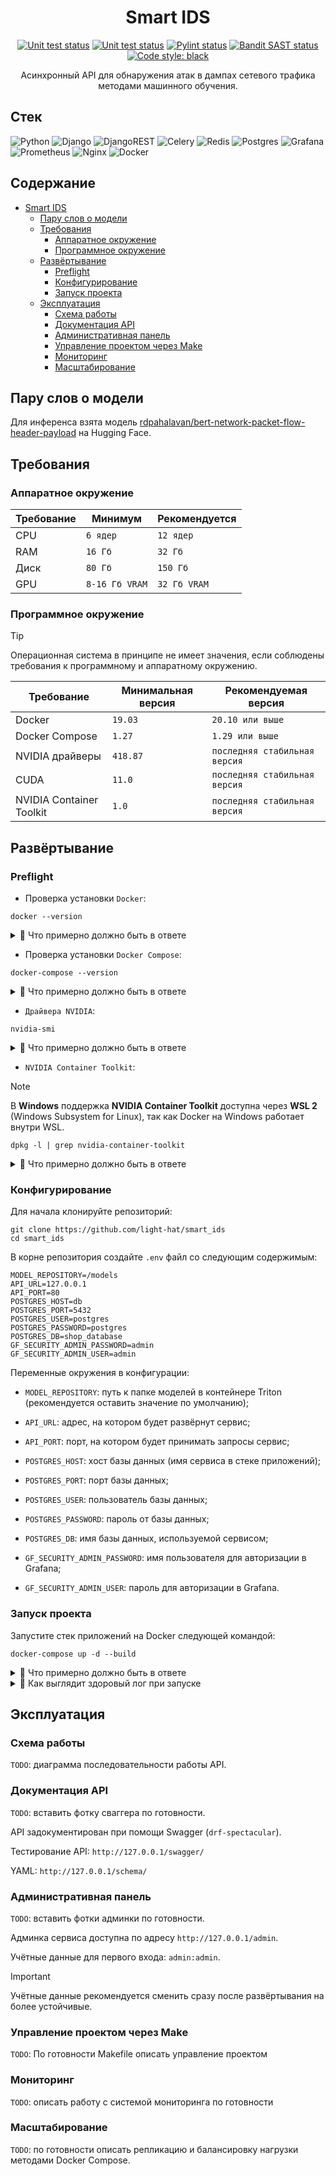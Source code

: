 <h1 align="center"> Smart IDS </h1>

<p align="center">
<a href="https://github.com/light-hat/smart_ids/actions"><img alt="Unit test status" src="https://img.shields.io/badge/Python-3.12-3776AB.svg?style=flat&logo=python&logoColor=white"></a>
<a href="https://github.com/light-hat/smart_ids/actions"><img alt="Unit test status" src="https://github.com/light-hat/smart_ids/workflows/Unit%20testing/badge.svg"></a>
<a href="https://github.com/light-hat/smart_ids/actions"><img alt="Pylint status" src="https://github.com/light-hat/smart_ids/workflows/Pylint/badge.svg"></a>
<a href="https://github.com/light-hat/smart_ids/actions"><img alt="Bandit SAST status" src="https://github.com/light-hat/smart_ids/workflows/SAST/badge.svg"></a>
<a href="https://github.com/psf/black"><img alt="Code style: black" src="https://img.shields.io/badge/code%20style-black-000000.svg"></a>
</p>

<p align="center">
Асинхронный API для обнаружения атак в дампах сетевого трафика методами машинного обучения.
</p>

## Стек

![Python](https://img.shields.io/badge/python-3670A0?style=for-the-badge&logo=python&logoColor=ffdd54)
![Django](https://img.shields.io/badge/django-%23092E20.svg?style=for-the-badge&logo=django&logoColor=white)
![DjangoREST](https://img.shields.io/badge/DJANGO-REST-ff1709?style=for-the-badge&logo=django&logoColor=white&color=ff1709&labelColor=gray)
![Celery](https://img.shields.io/badge/celery-%23a9cc54.svg?style=for-the-badge&logo=celery&logoColor=ddf4a4)
![Redis](https://img.shields.io/badge/redis-%23DD0031.svg?style=for-the-badge&logo=redis&logoColor=white)
![Postgres](https://img.shields.io/badge/postgres-%23316192.svg?style=for-the-badge&logo=postgresql&logoColor=white)
![Grafana](https://img.shields.io/badge/grafana-%23F46800.svg?style=for-the-badge&logo=grafana&logoColor=white)
![Prometheus](https://img.shields.io/badge/Prometheus-E6522C?style=for-the-badge&logo=Prometheus&logoColor=white)
![Nginx](https://img.shields.io/badge/nginx-%23009639.svg?style=for-the-badge&logo=nginx&logoColor=white)
![Docker](https://img.shields.io/badge/docker-%230db7ed.svg?style=for-the-badge&logo=docker&logoColor=white)

## Содержание

<!-- TOC -->
* [Smart IDS](#smart-ids)
  * [Пару слов о модели](#пару-слов-о-модели)
  * [Требования](#требования)
    * [Аппаратное окружение](#аппаратное-окружение)
    * [Программное окружение](#программное-окружение)
  * [Развёртывание](#развёртывание)
    * [Preflight](#preflight)
    * [Конфигурирование](#конфигурирование)
    * [Запуск проекта](#запуск-проекта)
  * [Эксплуатация](#эксплуатация)
    * [Схема работы](#схема-работы)
    * [Документация API](#документация-api)
    * [Административная панель](#административная-панель)
    * [Управление проектом через Make](#управление-проектом-через-make)
    * [Мониторинг](#мониторинг)
    * [Масштабирование](#масштабирование)
<!-- TOC -->

## Пару слов о модели

Для инференса взята модель [rdpahalavan/bert-network-packet-flow-header-payload](https://huggingface.co/rdpahalavan/bert-network-packet-flow-header-payload) на Hugging Face.

## Требования

### Аппаратное окружение

| Требование | Минимум         | Рекомендуется  |
|------------|-----------------|----------------|
| CPU        | `6 ядер`        | `12 ядер`      |
| RAM        | `16 Гб`         | `32 Гб`        |
| Диск       | `80 Гб`         | `150 Гб`       |
| GPU        | `8-16 Гб VRAM`  | `32 Гб VRAM`   |

### Программное окружение

> [!TIP]
> Операционная система в принципе не имеет значения, если соблюдены требования к программному и аппаратному окружению.

| Требование               | Минимальная версия | Рекомендуемая версия           |
|--------------------------|--------------------|--------------------------------|
| Docker                   | `19.03`            | `20.10 или выше`               |
| Docker Compose           | `1.27`             | `1.29 или выше`                |
| NVIDIA драйверы          | `418.87`           | `последняя стабильная версия`  |
| CUDA                     | `11.0`             | `последняя стабильная версия`  |
| NVIDIA Container Toolkit | `1.0`              | `последняя стабильная версия`  |

## Развёртывание

### Preflight

- Проверка установки `Docker`:

```shell
docker --version
```

<details>
  <summary>👀 Что примерно должно быть в ответе</summary>

```
Docker version 27.2.0, build 3ab4256
```

</details>

- Проверка установки `Docker Compose`:

```shell
docker-compose --version
```

<details>
  <summary>👀 Что примерно должно быть в ответе</summary>

```
Docker Compose version v2.29.2-desktop.2
```

</details>

- `Драйвера NVIDIA`:

```shell
nvidia-smi
```

<details>
  <summary>👀 Что примерно должно быть в ответе</summary>

```
+-----------------------------------------------------------------------------+
| NVIDIA-SMI 470.57.02    Driver Version: 470.57.02    CUDA Version: 11.4     |
|-------------------------------+----------------------+----------------------+
| GPU  Name        Persistence-M| Bus-Id        Disp.A | Volatile Uncorr. ECC |
| Fan  Temp  Perf  Pwr:Usage/Cap|         Memory-Usage | GPU-Util  Compute M. |
|                               |                      |               MIG M. |
|===============================+======================+======================|
|   0  Tesla T4            Off  | 00000000:00:1E.0 Off |                    0 |
| N/A   42C    P8    12W /  70W |      0MiB / 15109MiB |      0%      Default |
+-------------------------------+----------------------+----------------------+

```

</details>

- `NVIDIA Container Toolkit`:


> [!NOTE]
> В **Windows** поддержка **NVIDIA Container Toolkit** доступна через **WSL 2** (Windows Subsystem for Linux), так как Docker на Windows работает внутри WSL.

```shell
dpkg -l | grep nvidia-container-toolkit
```

<details>
  <summary>👀 Что примерно должно быть в ответе</summary>

```
nvidia-container-toolkit   1.5.0-1   all   NVIDIA container runtime library

```

</details>

### Конфигурирование

Для начала клонируйте репозиторий:

```shell
git clone https://github.com/light-hat/smart_ids
cd smart_ids
```

В корне репозитория создайте `.env` файл со следующим содержимым:

```
MODEL_REPOSITORY=/models
API_URL=127.0.0.1
API_PORT=80
POSTGRES_HOST=db
POSTGRES_PORT=5432
POSTGRES_USER=postgres
POSTGRES_PASSWORD=postgres
POSTGRES_DB=shop_database
GF_SECURITY_ADMIN_PASSWORD=admin
GF_SECURITY_ADMIN_USER=admin
```

Переменные окружения в конфигурации:

- `MODEL_REPOSITORY`: путь к папке моделей в контейнере Triton (рекомендуется оставить значение по умолчанию);

- `API_URL`: адрес, на котором будет развёрнут сервис;

- `API_PORT`: порт, на котором будет принимать запросы сервис;

- `POSTGRES_HOST`: хост базы данных (имя сервиса в стеке приложений);

- `POSTGRES_PORT`: порт базы данных;

- `POSTGRES_USER`: пользователь базы данных;

- `POSTGRES_PASSWORD`: пароль от базы данных;

- `POSTGRES_DB`: имя базы данных, используемой сервисом;

- `GF_SECURITY_ADMIN_PASSWORD`: имя пользователя для авторизации в Grafana;

- `GF_SECURITY_ADMIN_USER`: пароль для авторизации в Grafana.

### Запуск проекта

Запустите стек приложений на Docker следующей командой:

```shell
docker-compose up -d --build
```

<details>
  <summary>👀 Что примерно должно быть в ответе</summary>

`TODO`: Указать лог, когда починю Triton Inference Server

</details>

<details>
  <summary>👀 Как выглядит здоровый лог при запуске</summary>

Для просмотра логов стека приложений выполните следующую команду:

```shell
docker-compose logs
```

`TODO`: Указать лог, когда закончу всё

</details>

## Эксплуатация

### Схема работы

`TODO`: диаграмма последовательности работы API.

### Документация API

`TODO`: вставить фотку сваггера по готовности.

API задокументирован при помощи Swagger (`drf-spectacular`).

Тестирование API: `http://127.0.0.1/swagger/`

YAML: `http://127.0.0.1/schema/`

### Административная панель

`TODO`: вставить фотки админки по готовности.

Админка сервиса доступна по адресу `http://127.0.0.1/admin`.

Учётные данные для первого входа: `admin:admin`.

> [!IMPORTANT]
> Учётные данные рекомендуется сменить сразу после развёртывания на более устойчивые.

### Управление проектом через Make

`TODO`: По готовности Makefile описать управление проектом

### Мониторинг

`TODO`: описать работу с системой мониторинга по готовности

### Масштабирование

`TODO`: по готовности описать репликацию и балансировку нагрузки методами Docker Compose.
